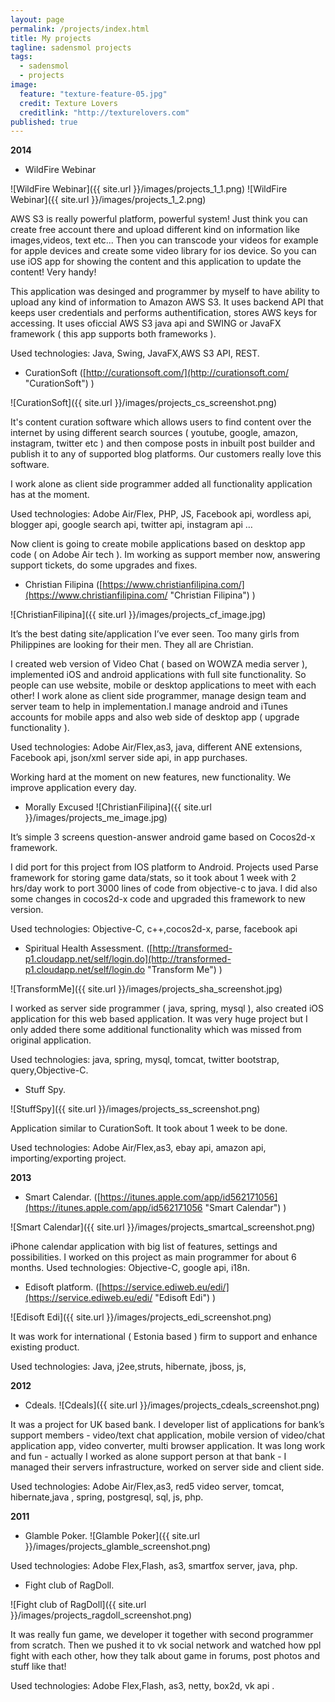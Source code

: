 ```yaml
---
layout: page
permalink: /projects/index.html
title: My projects
tagline: sadensmol projects
tags: 
  - sadensmol
  - projects
image: 
  feature: "texture-feature-05.jpg"
  credit: Texture Lovers
  creditlink: "http://texturelovers.com"
published: true
---
```


**2014**

- WildFire Webinar

<div>
![WildFire Webinar]({{ site.url }}/images/projects_1_1.png)
![WildFire Webinar]({{ site.url }}/images/projects_1_2.png)
</div>

AWS S3 is really powerful platform, powerful system! Just think you can create free account there and upload different kind on information like
images,videos, text etc... Then you can transcode your videos for example for apple devices and create some video library for ios device. So you can use iOS app for showing the content and this application to update the content! Very handy!

This application was desinged and programmer by myself to have ability to upload any kind of information to Amazon AWS S3. It uses backend API that keeps user credentials and performs authentification, stores AWS keys for accessing. It uses oficcial AWS S3 java api and SWING or JavaFX framework ( this app supports both frameworks ).


Used technologies: Java, Swing, JavaFX,AWS S3 API, REST.

- CurationSoft
([http://curationsoft.com/](http://curationsoft.com/ "CurationSoft") )

![CurationSoft]({{ site.url }}/images/projects_cs_screenshot.png)


It's content curation software which allows users to find content over the internet by using different search sources ( youtube, google, amazon, instagram, twitter etc ) and then compose posts in inbuilt post builder and publish it to any of supported blog platforms. Our customers really love this software.

I work alone as client side programmer added all functionality application has at the moment.

Used technologies: Adobe Air/Flex, PHP, JS, Facebook api, wordless api, blogger api, google search api, twitter api, instagram api …

Now client is going to create mobile applications based on desktop app code ( on Adobe Air tech ). Im working as support member now, answering support tickets, do some upgrades and fixes.

- Christian Filipina
([https://www.christianfilipina.com/](https://www.christianfilipina.com/ "Christian Filipina") )

![ChristianFilipina]({{ site.url }}/images/projects_cf_image.jpg)

It’s the best dating site/application I’ve ever seen. Too many girls from Philippines are looking for their men.
They all are Christian.

I created web version of Video Chat ( based on WOWZA media server ), implemented iOS and android applications with full site functionality. So people can use website, mobile or desktop applications to meet with each other!
I work alone as client side programmer, manage design team and server team to help in implementation.I manage android and iTunes accounts for mobile apps and also web side of desktop app ( upgrade functionality ).

Used technologies: Adobe Air/Flex,as3, java, different ANE extensions, Facebook api, json/xml server side api, in app purchases.

Working hard at the moment on new features, new functionality. We improve application every day.

- Morally Excused
![ChristianFilipina]({{ site.url }}/images/projects_me_image.jpg)

It’s simple 3 screens question-answer android game based on Cocos2d-x framework.

I did port for this project from IOS platform to Android. Projects used Parse framework for storing game data/stats, so it took about 1 week with 2 hrs/day work to port 3000 lines of code from objective-c to java. I did also some changes in cocos2d-x code and upgraded this framework to new version.

Used technologies: Objective-C, c++,cocos2d-x, parse, facebook api

- Spiritual Health Assessment.
([http://transformed-p1.cloudapp.net/self/login.do](http://transformed-p1.cloudapp.net/self/login.do "Transform Me") )

![TransformMe]({{ site.url }}/images/projects_sha_screenshot.jpg)


I worked as server side programmer ( java, spring, mysql ), also created iOS application for this web based application. It was very huge project but I only added there some additional functionality which was missed from original application.

Used technologies: java, spring, mysql, tomcat, twitter bootstrap, query,Objective-C.

- Stuff Spy.

![StuffSpy]({{ site.url }}/images/projects_ss_screenshot.png)

Application similar to CurationSoft. It took about 1 week to be done.

Used technologies: Adobe Air/Flex,as3, ebay api, amazon api, importing/exporting project.



**2013**

- Smart Calendar.
([https://itunes.apple.com/app/id562171056](https://itunes.apple.com/app/id562171056 "Smart Calendar") )

![Smart Calendar]({{ site.url }}/images/projects_smartcal_screenshot.png)

iPhone calendar application with big list of features, settings and possibilities. I worked on this project as main programmer for about 6 months.
Used technologies: Objective-C, google api, i18n.

- Edisoft platform.
([https://service.ediweb.eu/edi/](https://service.ediweb.eu/edi/ "Edisoft Edi") )

![Edisoft Edi]({{ site.url }}/images/projects_edi_screenshot.png)

It was work for international ( Estonia based ) firm to support and enhance existing product.

Used technologies: Java, j2ee,struts, hibernate, jboss, js,



**2012**

- Cdeals.
![Cdeals]({{ site.url }}/images/projects_cdeals_screenshot.png)

It was a project for UK based bank. I developer list of applications for bank’s support  members - video/text chat application, mobile version of video/chat application app, video converter, multi browser application. It was long work and fun - actually I worked as alone support person at that bank - I managed their servers infrastructure, worked on server side and client side.


Used technologies: Adobe Air/Flex,as3, red5 video server, tomcat, hibernate,java , spring, postgresql, sql, js, php.



**2011**
- Glamble Poker.
![Glamble Poker]({{ site.url }}/images/projects_glamble_screenshot.png)

Used technologies: Adobe Flex,Flash, as3, smartfox server, java, php.

- Fight club of RagDoll.

![Fight club of RagDoll]({{ site.url }}/images/projects_ragdoll_screenshot.png)

It was really fun game, we developer it together with second programmer from scratch. Then we pushed it to vk social network and watched how ppl fight with each other, how they talk about game in forums, post photos and stuff like that!

Used technologies: Adobe Flex,Flash, as3, netty, box2d, vk api .

